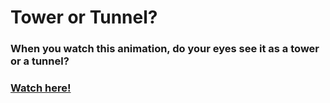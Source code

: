 # Tower or Tunnel?

### When you watch this animation, do your eyes see it as a tower or a tunnel?

### [Watch here!](https://seanmartinstudio.github.io/tower-or-tunnell/)
